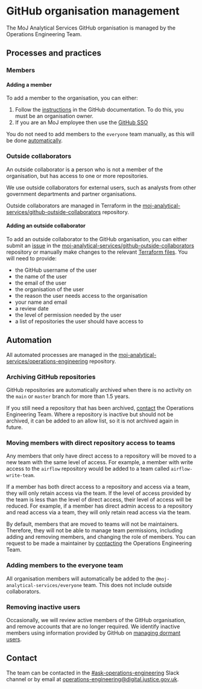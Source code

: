 # GitHub organisation management

The MoJ Analytical Services GitHub organisation is managed by the Operations Engineering Team.

## Processes and practices

### Members

#### Adding a member

To add a member to the organisation, you can either:

1. Follow the [instructions](https://docs.github.com/en/organizations/managing-membership-in-your-organization/inviting-users-to-join-your-organization) in the GitHub documentation. To do this, you must be an organisation owner.
2. If you are an MoJ employee then use the [GitHub SSO](https://github.com/orgs/moj-analytical-services/sso)

You do not need to add members to the `everyone` team manually, as this will be done [automatically](#adding-members-to-the-everyone-team).

### Outside collaborators

An outside collaborator is a person who is not a member of the organisation, but has access to one or more repositories.

We use outside collaborators for external users, such as analysts from other government departments and partner organisations.

Outside collaborators are managed in Terraform in the [moj-analytical-services/github-outside-collaborators](https://github.com/moj-analytical-services/github-outside-collaborators) repository.

#### Adding an outside collaborator

To add an outside collaborator to the GitHub organisation, you can either submit an [issue](https://github.com/moj-analytical-services/github-outside-collaborators/issues/new?assignees=&labels=collaborator%2Cpr-create-issue&template=create-pr-from-issue.yaml&title=Please+create+an+outside+collaborator+pull+request+) in the [moj-analytical-services/github-outside-collaborators](https://github.com/moj-analytical-services/github-outside-collaborators) repository or manually make changes to the relevant [Terraform files](https://github.com/moj-analytical-services/github-outside-collaborators/tree/main/terraform). You will need to provide:

- the GitHub username of the user
- the name of the user
- the email of the user
- the organisation of the user
- the reason the user needs access to the organisation
- your name and email
- a review date
- the level of permission needed by the user
- a list of repositories the user should have access to

## Automation

All automated processes are managed in the [moj-analytical-services/operations-engineering](https://github.com/moj-analytical-services/operations-engineering) repository.

### Archiving GitHub repositories

GitHub repositories are automatically archived when there is no activity on the `main` or `master` branch for more than 1.5 years.

If you still need a repository that has been archived, [contact](#contact) the Operations Engineering Team. Where a repository is inactive but should not be archived, it can be added to an allow list, so it is not archived again in future.

### Moving members with direct repository access to teams

Any members that only have direct access to a repository will be moved to a new team with the same level of access. For example, a member with write access to the `airflow` repository would be added to a team called `airflow-write-team`.

If a member has both direct access to a repository and access via a team, they will only retain access via the team. If the level of access provided by the team is less than the level of direct access, their level of access will be reduced. For example, if a member has direct admin access to a repository and read access via a team, they will only retain read access via the team.

By default, members that are moved to teams will not be maintainers. Therefore, they will not be able to manage team permissions, including adding and removing members, and changing the role of members. You can request to be made a maintainer by [contacting](#contact) the Operations Engineering Team.

### Adding members to the everyone team

All organisation members will automatically be added to the `@moj-analytical-services/everyone` team. This does not include outside collaborators.

### Removing inactive users

Occasionally, we will review active members of the GitHub organisation, and remove accounts that are no longer required. We identify inactive members using information provided by GitHub on [managing dormant users](https://docs.github.com/en/enterprise-cloud@latest/admin/user-management/managing-users-in-your-enterprise/managing-dormant-users).

## Contact

The team can be contacted in the [#ask-operations-engineering](https://mojdt.slack.com/archives/C01BUKJSZD4) Slack channel or by email at [operations-engineering@digital.justice.gov.uk](mailto:operations-engineering@digital.justice.gov.uk).
